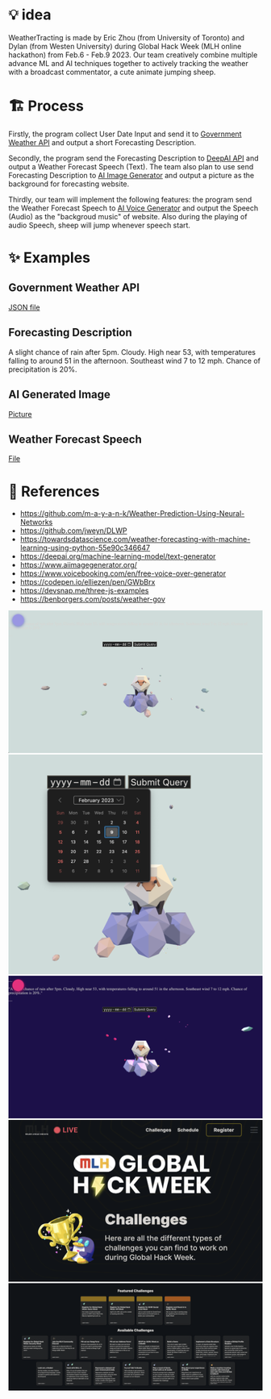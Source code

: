 # 💡 idea

WeatherTracting is made by Eric Zhou (from University of Toronto) and Dylan (from Westen University) during Global Hack Week (MLH online hackathon) from Feb.6 - Feb.9 2023. Our team creatively combine multiple advance ML and AI techniques together to actively tracking the weather with a broadcast commentator, a cute animate jumping sheep.


# 🏗️ Process

Firstly, the program collect User Date Input and send it to [Government Weather API](https://weather.gov/) and output a short Forecasting Description. 

Secondly, the program send the Forecasting Description to [DeepAI API](https://deepai.org/machine-learning-model/text-generator) and output a Weather Forecast Speech (Text). The team also plan to use send Forecasting Description to [AI Image Generator](https://www.aiimagegenerator.org/) and output a picture as the background for forecasting website.

Thirdly, our team will implement the following features: the program send the Weather Forecast Speech to [AI Voice Generator]() and output the Speech (Audio) as the "backgroud music" of website. Also during the playing of audio Speech, sheep will jump whenever speech start.


# ✨ Examples

## Government Weather API
[JSON file](https://github.com/24ERIC/WeatherTracking/blob/eric-js-test/Document/Government%20Weather%20API%20JSON%20file.json) 

## Forecasting Description
A slight chance of rain after 5pm. Cloudy. High near 53, with temperatures falling to around 51 in the afternoon. Southeast wind 7 to 12 mph. Chance of precipitation is 20%.

## AI Generated Image
[Picture](https://github.com/24ERIC/WeatherTracking/blob/eric-js-test/img/Ai%20Generated%20Image%20Example.png)

## Weather Forecast Speech
[File](https://github.com/24ERIC/WeatherTracking/blob/eric-js-test/Document/Weather%20Forecast%20Speech%20Example.txt)


# 📖 References

- https://github.com/m-a-y-a-n-k/Weather-Prediction-Using-Neural-Networks
- https://github.com/jweyn/DLWP
- https://towardsdatascience.com/weather-forecasting-with-machine-learning-using-python-55e90c346647
- https://deepai.org/machine-learning-model/text-generator
- https://www.aiimagegenerator.org/
- https://www.voicebooking.com/en/free-voice-over-generator
- https://codepen.io/elliezen/pen/GWbBrx
- https://devsnap.me/three-js-examples
- https://benborgers.com/posts/weather-gov

![](./img/1.png)
![](./img/2.png)
![](./img/3.png)
![](./img/4.png)
![](./img/5.png)
